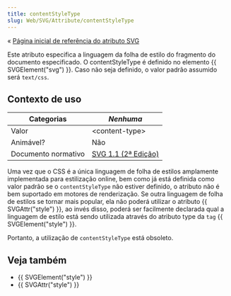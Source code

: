 ```yaml
---
title: contentStyleType
slug: Web/SVG/Attribute/contentStyleType
---
```


« [Página inicial de referência do atributo SVG](/pt-BR/SVG/Attribute)

Este atributo especifica a linguagem da folha de estilo do fragmento do documento especificado. O contentStyleType é definido no elemento {{ SVGElement("svg") }}. Caso não seja definido, o valor padrão assumido será `text/css`.

## Contexto de uso

| Categorias          | _Nenhuma_                                                                              |
| ------------------- | -------------------------------------------------------------------------------------- |
| Valor               | \<content-type>                                                                        |
| Animável?           | Não                                                                                    |
| Documento normativo | [SVG 1.1 (2ª Edição)](https://www.w3.org/TR/SVG/styling.html#ContentStyleTypeAttribute) |

Uma vez que o CSS é a única linguagem de folha de estilos amplamente implementada para estilização online, bem como já está definida como valor padrão se o `contentStyleType` não estiver definido, o atributo não é bem suportado em motores de renderização. Se outra linguagem de folha de estilos se tornar mais popular, ela não poderá utilizar o atributo {{ SVGAttr("style") }}, ao invés disso, poderá ser facilmente declarada qual a linguagem de estilo está sendo utilizada através do atributo type da `tag` {{ SVGElement("style") }}.

Portanto, a utilização de `contentStyleType` está obsoleto.

## Veja também

- {{ SVGElement("style") }}
- {{ SVGAttr("style") }}
